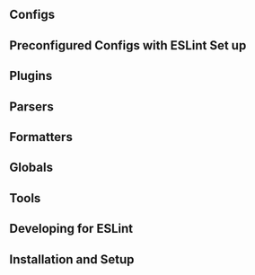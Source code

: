 ## Configs


## Preconfigured Configs with ESLint Set up


## Plugins


## Parsers


## Formatters


## Globals


## Tools


## Developing for ESLint


## Installation and Setup

